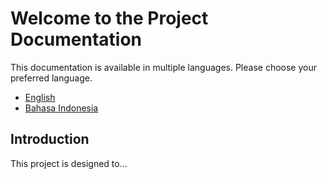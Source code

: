 # Welcome to the Project Documentation

This documentation is available in multiple languages. Please choose your preferred language.

- [English](index.md)
- [Bahasa Indonesia](../docs/id/index.md)

## Introduction
This project is designed to...

